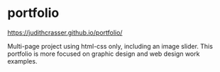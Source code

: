 # portfolio

https://judithcrasser.github.io/portfolio/

Multi-page project using html-css only, including an image slider.
This portfolio is more focused on graphic design and web design work examples.
